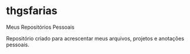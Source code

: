# thgsfarias
 Meus Repositórios Pessoais

 Repositório criado para acrescentar meus arquivos, projetos e anotações pessoais.